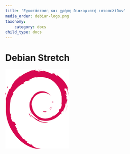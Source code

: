 ```yaml
---
title: 'Εγκατάσταση και χρήση διακομιστή ιστοσελίδων'
media_order: debian-logo.png
taxonomy:
    category: docs
child_type: docs
---
```


# Debian Stretch
![](debian-logo.png)